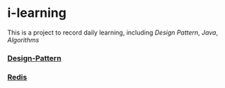 # i-learning
This is a project to record daily learning, including *Design Pattern*, *Java*, *Algorithms*

### [Design-Pattern](./i-design-pattern/README.md)
### [Redis](./i-redis/README.md)

